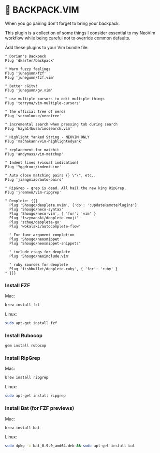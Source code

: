 # 🎒 BACKPACK.VIM

When you go pairing don't forget to bring your backpack.

This plugin is a collection of some things I consider essential to my NeoVim
workflow while being careful not to override common defaults.

Add these plugins to your Vim bundle file:

```vim
" Dorian's Backpack
Plug 'dkarter/backpack'

" Warm fuzzy feelings
Plug 'junegunn/fzf'
Plug 'junegunn/fzf.vim'

" Better :Gitv!
Plug 'junegunn/gv.vim'

" use multiple cursors to edit multiple things
Plug 'terryma/vim-multiple-cursors'

" the official tree of nerds
Plug 'scrooloose/nerdtree'

" incremental search when pressing tab during search
Plug 'haya14busa/incsearch.vim'

" Highlight Yanked String - NEOVIM ONLY
Plug 'machakann/vim-highlightedyank'

" replacement for matchit
Plug 'andymass/vim-matchup'

" Indent lines (visual indication)
Plug 'Yggdroot/indentLine'

" Auto close matching pairs {} \"\", etc..
Plug 'jiangmiao/auto-pairs'

" RipGrep - grep is dead. All hail the new king RipGrep.
Plug 'jremmen/vim-ripgrep'

" Deoplete: {{{
  Plug 'Shougo/deoplete.nvim', {'do': ':UpdateRemotePlugins'}
  Plug 'Shougo/neco-syntax'
  Plug 'Shougo/neco-vim', { 'for': 'vim' }
  Plug 'fszymanski/deoplete-emoji'
  Plug 'zchee/deoplete-go'
  Plug 'wokalski/autocomplete-flow'

  " For func argument completion
  Plug 'Shougo/neosnippet'
  Plug 'Shougo/neosnippet-snippets'

  " include ctags for deoplete
  Plug 'Shougo/neoinclude.vim'

  " ruby sources for deoplete
  Plug 'fishbullet/deoplete-ruby', { 'for': 'ruby' }
" }}}
```

### Install FZF

Mac:

```sh
brew install fzf
```

Linux:

```sh
sudo apt-get install fzf
```

### Install Rubocop

```sh
gem install rubocop
```

### Install RipGrep

Mac:

```sh
brew install ripgrep
```

Linux:

```sh
sudo apt-get install ripgrep
```

### Install Bat (for FZF previews)

Mac:

```sh
brew install bat
```

Linux:

```sh
sudo dpkg -i bat_0.9.0_amd64.deb && sudo apt-get install bat
```
